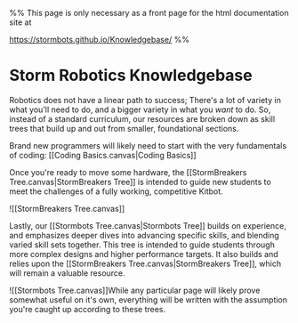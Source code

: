 %%
This page is only necessary as a front page for the html documentation site at 

https://stormbots.github.io/Knowledgebase/
%%
# Storm Robotics Knowledgebase
Robotics does not have a linear path to success; There's a lot of variety in what you'll need to do, and a bigger variety in what you _want_ to do. So, instead of a standard curriculum, our resources are broken down as skill trees that build up and out from smaller, foundational sections.

Brand new programmers will likely need to start with the very fundamentals of coding: 
[[Coding Basics.canvas|Coding Basics]]

Once you're ready to move some hardware, the [[StormBreakers Tree.canvas|StormBreakers Tree]] is intended to guide new students to meet the challenges of a fully working, competitive Kitbot. 


![[StormBreakers Tree.canvas]]



Lastly, our [[Stormbots Tree.canvas|Stormbots Tree]]  builds on experience, and emphasizes deeper dives into advancing specific skills, and blending varied skill sets together. This tree is intended to guide students through more complex designs and higher performance targets. It also builds and relies upon the [[StormBreakers Tree.canvas|StormBreakers Tree]], which will remain a valuable resource.



![[Stormbots Tree.canvas]]While any particular page will likely prove somewhat useful on it's own, everything will be written with the assumption you're caught up according to these trees. 

